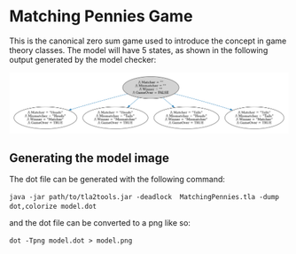 # Matching Pennies Game

This is the canonical zero sum game used to introduce the concept in game theory classes. The model will have 5 states, as shown in the following output generated by the model checker: 


![model](model.png)

## Generating the model image

The dot file can be generated with the following command:

`java -jar path/to/tla2tools.jar -deadlock  MatchingPennies.tla -dump dot,colorize model.dot`

and the dot file can be converted to a png like so:

`dot -Tpng model.dot > model.png`
